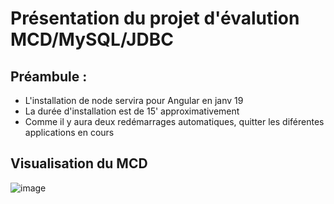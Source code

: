 # Présentation du projet d'évalution MCD/MySQL/JDBC
## Préambule :
* L'installation de node servira pour Angular en janv 19
* La durée d'installation est de 15' approximativement
* Comme il y aura deux redémarrages automatiques, quitter les diférentes applications en cours

## Visualisation du MCD

![image](nodejsDownload.png)

